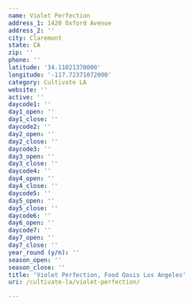 ```yaml
---
name: Violet Perfection
address_1: 1420 Oxford Avenue
address_2: ''
city: Claremont
state: CA
zip: ''
phone: ''
latitude: '34.11021370000'
longitude: '-117.72371072000'
category: Cultivate LA
website: ''
active: ''
daycode1: ''
day1_open: ''
day1_close: ''
daycode2: ''
day2_open: ''
day2_close: ''
daycode3: ''
day3_open: ''
day3_close: ''
daycode4: ''
day4_open: ''
day4_close: ''
daycode5: ''
day5_open: ''
day5_close: ''
daycode6: ''
day6_open: ''
daycode7: ''
day7_open: ''
day7_close: ''
year_round (y/n): ''
season_open: ''
season_close: ''
title: 'Violet Perfection, Food Oasis Los Angeles'
uri: /cultivate-la/violet-perfection/

---
```

